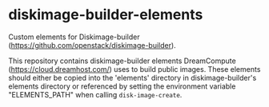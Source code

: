 # diskimage-builder-elements
Custom elements for Diskimage-builder (https://github.com/openstack/diskimage-builder).

This repository contains diskimage-builder elements DreamCompute (https://cloud.dreamhost.com/) uses to build public images.
These elements should either be copied into the 'elements' directory in diskimage-builder's elements directory or referenced
by setting the environment variable "ELEMENTS_PATH" when calling `disk-image-create`.
